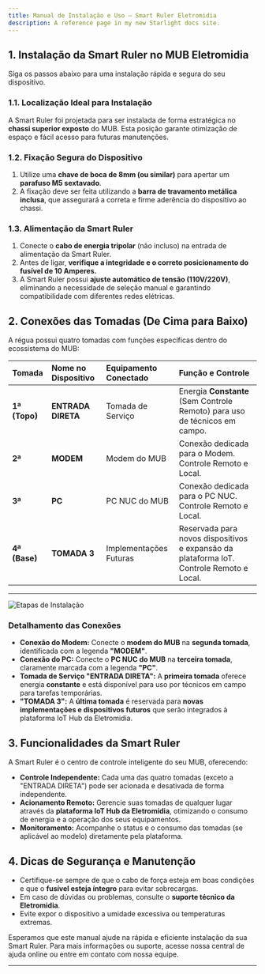 ```yaml
---
title: Manual de Instalação e Uso – Smart Ruler Eletromidia
description: A reference page in my new Starlight docs site.
---
```


 ## 1. Instalação da Smart Ruler no MUB Eletromidia

Siga os passos abaixo para uma instalação rápida e segura do seu dispositivo.

### 1.1. Localização Ideal para Instalação

A Smart Ruler foi projetada para ser instalada de forma estratégica no **chassi superior exposto** do MUB. Esta posição garante otimização de espaço e fácil acesso para futuras manutenções.

### 1.2. Fixação Segura do Dispositivo

1.  Utilize uma **chave de boca de 8mm (ou similar)** para apertar um **parafuso M5 sextavado**.
2.  A fixação deve ser feita utilizando a **barra de travamento metálica inclusa**, que assegurará a correta e firme aderência do dispositivo ao chassi.

### 1.3. Alimentação da Smart Ruler

1.  Conecte o **cabo de energia tripolar** (não incluso) na entrada de alimentação da Smart Ruler.
2.  Antes de ligar, **verifique a integridade e o correto posicionamento do fusível de 10 Amperes.**
3.  A Smart Ruler possui **ajuste automático de tensão (110V/220V)**, eliminando a necessidade de seleção manual e garantindo compatibilidade com diferentes redes elétricas.

## 2. Conexões das Tomadas (De Cima para Baixo)

A régua possui quatro tomadas com funções específicas dentro do ecossistema do MUB:

| Tomada | Nome no Dispositivo | Equipamento Conectado | Função e Controle |
| :--- | :--- | :--- | :--- |
| **1ª (Topo)** | **ENTRADA DIRETA** | Tomada de Serviço | Energia **Constante** (Sem Controle Remoto) para uso de técnicos em campo. |
| **2ª** | **MODEM** | Modem do MUB | Conexão dedicada para o Modem. Controle Remoto e Local. |
| **3ª** | **PC** | PC NUC do MUB | Conexão dedicada para o PC NUC. Controle Remoto e Local. |
| **4ª (Base)** | **TOMADA 3** | Implementações Futuras | Reservada para novos dispositivos e expansão da plataforma IoT. Controle Remoto e Local. |

***

![Etapas de Instalação](/smartuler-etapas.png)


### Detalhamento das Conexões

* **Conexão do Modem:** Conecte o **modem do MUB** na **segunda tomada**, identificada com a legenda **"MODEM"**.
* **Conexão do PC:** Conecte o **PC NUC do MUB** na **terceira tomada**, claramente marcada com a legenda **"PC"**.
* **Tomada de Serviço "ENTRADA DIRETA":** A **primeira tomada** oferece energia **constante** e está disponível para uso por técnicos em campo para tarefas temporárias.
* **"TOMADA 3":** A **última tomada** é reservada para **novas implementações e dispositivos futuros** que serão integrados à plataforma IoT Hub da Eletromidia.

## 3. Funcionalidades da Smart Ruler

A Smart Ruler é o centro de controle inteligente do seu MUB, oferecendo:

* **Controle Independente:** Cada uma das quatro tomadas (exceto a "ENTRADA DIRETA") pode ser acionada e desativada de forma independente.
* **Acionamento Remoto:** Gerencie suas tomadas de qualquer lugar através da **plataforma IoT Hub da Eletromidia**, otimizando o consumo de energia e a operação dos seus equipamentos.
* **Monitoramento:** Acompanhe o status e o consumo das tomadas (se aplicável ao modelo) diretamente pela plataforma.

## 4. Dicas de Segurança e Manutenção

* Certifique-se sempre de que o cabo de força esteja em boas condições e que o **fusível esteja íntegro** para evitar sobrecargas.
* Em caso de dúvidas ou problemas, consulte o **suporte técnico da Eletromidia**.
* Evite expor o dispositivo a umidade excessiva ou temperaturas extremas.

Esperamos que este manual ajude na rápida e eficiente instalação da sua Smart Ruler. Para mais informações ou suporte, acesse nossa central de ajuda online ou entre em contato com nossa equipe.

***
